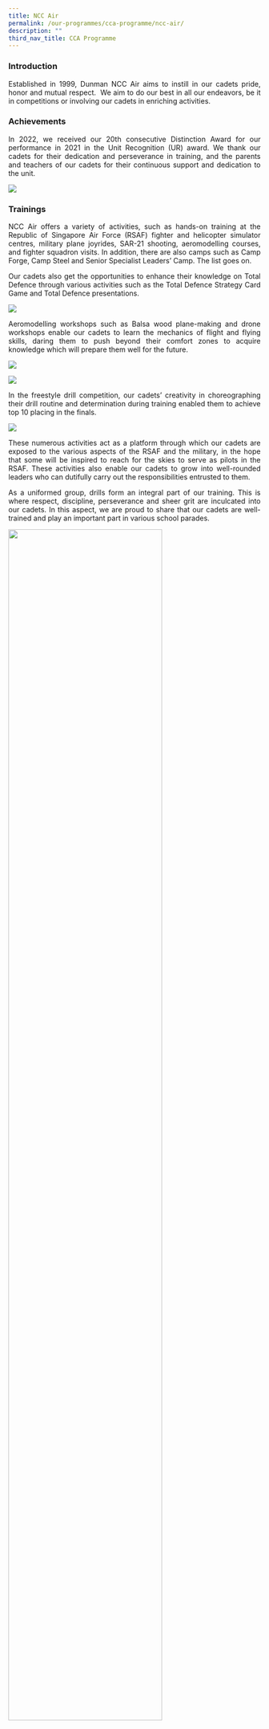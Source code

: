 ```yaml
---
title: NCC Air
permalink: /our-programmes/cca-programme/ncc-air/
description: ""
third_nav_title: CCA Programme
---
```

### Introduction
 
<p style="text-align: justify;">Established in 1999, Dunman NCC Air aims to instill in our cadets pride, honor and mutual respect.  We aim to do our best in all our endeavors, be it in competitions or involving our cadets in enriching activities.</p>

### Achievements

<p style="text-align: justify;">In 2022, we received our 20th consecutive Distinction Award for our performance in 2021 in the Unit Recognition (UR) award. We thank our cadets for their dedication and perseverance in training, and the parents and teachers of our cadets for their continuous support and dedication to the unit.</p>

![](/images/CCA%20Photos/NCC%20Air/NCC%20Air%20photo%201.jpg)

### Trainings

<p style="text-align: justify;">NCC Air offers a variety of activities, such as hands-on training at the Republic of Singapore Air Force (RSAF) fighter and helicopter simulator centres, military plane joyrides, SAR-21 shooting, aeromodelling courses, and fighter squadron visits. In addition, there are also camps such as Camp Forge, Camp Steel and Senior Specialist Leaders’ Camp. The list goes on.</p>

<p style="text-align: justify;">Our cadets also get the opportunities to enhance their knowledge on Total Defence through various activities such as the Total Defence Strategy Card Game and Total Defence presentations.</p>

![](/images/CCA%20Photos/NCC%20Air/NCC%20Air%20photo%202.jpg)

<p style="text-align: justify;">Aeromodelling workshops such as Balsa wood plane-making and drone workshops enable our cadets to learn the mechanics of flight and flying skills, daring them to push beyond their comfort zones to acquire knowledge which will prepare them well for the future.</p>

![](/images/CCA%20Photos/NCC%20Air/NCC%20Air%20photo%203.jpg)

![](/images/CCA%20Photos/NCC%20Air/NCC%20Air%20photo%204.jpg)

<p style="text-align: justify;">In the freestyle drill competition, our cadets’ creativity in choreographing their drill routine and determination during training enabled them to achieve top 10 placing in the finals.</p>

![](/images/CCA%20Photos/NCC%20Air/NCC%20Air%20photo%205.jpg)

<p style="text-align: justify;">These numerous activities act as a platform through which our cadets are exposed to the various aspects of the RSAF and the military, in the hope that some will be inspired to reach for the skies to serve as pilots in the RSAF. These activities also enable our cadets to grow into well-rounded leaders who can dutifully carry out the responsibilities entrusted to them.</p>

<p style="text-align: justify;">As a uniformed group, drills form an integral part of our training. This is where respect, discipline, perseverance and sheer grit are inculcated into our cadets. In this aspect, we are proud to share that our cadets are well-trained and play an important part in various school parades.</p>

<img src="/images/CCA%20Photos/NCC%20Air/NCC%20Air%20Video%201%20Pic.png"
     style="width:78%">
<p style="text-align: center;"> Click <a href="https://www.youtube.com/embed/x6uagYwCinQ" target="_blank">here</a> to view the video on Youtube.</p>

<p style="text-align: justify;">Our training is however not limited to the “AIR” syllabus. Our cadets play different sports during training and take part in competitions such as soccer where they achieved third position in the district finals. In doing so, our cadets learn the values of sportsmanship and teamwork, while building camaraderie between themselves and with cadets from other schools.</p>

![](/images/CCA%20Photos/NCC%20Air/NCC%20Air%20photo%206.jpg)

![](/images/CCA%20Photos/NCC%20Air/NCC%20Air%20photo%207.jpg)

<p style="text-align: justify;">We look forward to the future, and we will continue to seek new avenues to enrich the NCC Air experience of our cadets to develop the next generation of future leaders.</p>

<iframe width="560" height="315" src="https://www.youtube.com/embed/IehAtdCsTRA" title="YouTube video player" frameborder="0" allow="accelerometer; autoplay; clipboard-write; encrypted-media; gyroscope; picture-in-picture" allowfullscreen></iframe>
